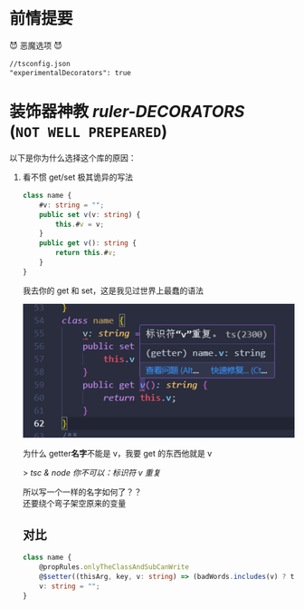 # 前情提要

😈 恶魔选项 😈

```json5
//tsconfig.json
"experimentalDecorators": true
```

# **装饰器神教 _ruler-DECORATORS_** <br> (`NOT WELL PREPEARED`)

以下是你为什么选择这个库的原因：

1. 看不惯 get/set 极其诡异的写法

    ```ts
    class name {
        #v: string = "";
        public set v(v: string) {
            this.#v = v;
        }
        public get v(): string {
            return this.#v;
        }
    }
    ```

    我去你的 get 和 set，这是我见过世界上最蠢的语法

    ![ts2300 because I defined a prop v and a getter v](doc/img/ts2300.png)

    为什么 getter**名字**不能是 v，我要 get 的东西他就是 v

    \> _tsc & node 你不可以：标识符 v 重复_

    所以写一个一样的名字如何了？？  
    还要绕个弯子架空原来的变量

    ## 对比

    ```ts
    class name {
        @propRules.onlyTheClassAndSubCanWrite
        @$setter((thisArg, key, v: string) => (badWords.includes(v) ? thisArg[key] : v))
        v: string = "";
    }
    ```
